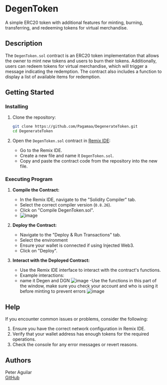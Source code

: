# DegenToken

A simple ERC20 token with additional features for minting, burning, transferring, and redeeming tokens for virtual merchandise.

## Description

The `DegenToken.sol` contract is an ERC20 token implementation that allows the owner to mint new tokens and users to burn their tokens. Additionally, users can redeem tokens for virtual merchandise, which will trigger a message indicating the redemption. The contract also includes a function to display a list of available items for redemption.

## Getting Started

### Installing

1. Clone the repository:
   ```sh
   git clone https://github.com/Pagamaa/DegenerateToken.git
   cd DegenerateToken
   ```

2. Open the `DegenToken.sol` contract in [Remix IDE](https://remix.ethereum.org/):
   - Go to the Remix IDE.
   - Create a new file and name it `DegenToken.sol`.
   - Copy and paste the contract code from the repository into the new file.

### Executing Program

1. **Compile the Contract:**
   - In the Remix IDE, navigate to the "Solidity Compiler" tab.
   - Select the correct compiler version (`0.8.26`).
   - Click on "Compile DegenToken.sol".
   - ![image](https://github.com/user-attachments/assets/87398ccc-82f8-4e1b-a47b-9f818042f6f9)


2. **Deploy the Contract:**
   - Navigate to the "Deploy & Run Transactions" tab.
   - Select the environment 
   - Ensure your wallet is connected if using Injected Web3.
   - Click on "Deploy".

3. **Interact with the Deployed Contract:**
   - Use the Remix IDE interface to interact with the contract's functions.
   - Example interactions:
   - name it Degen and DGN
![image](https://github.com/user-attachments/assets/eb1e7c79-2c6e-4e2e-922e-af52511f3bf1)
   -Use the functions in this part of the window, make sure you check your account and who is using it before minting to prevent errors
![image](https://github.com/user-attachments/assets/d30feb59-02c6-4fa4-a328-dfbf55996725)



## Help

If you encounter common issues or problems, consider the following:

1. Ensure you have the correct network configuration in Remix IDE.
2. Verify that your wallet address has enough tokens for the required operations.
3. Check the console for any error messages or revert reasons.

## Authors

Peter Aguilar  
[GitHub](https://github.com/Pagamaa)
